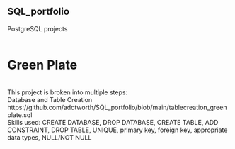 ## SQL_portfolio
PostgreSQL projects
<br>
<br>
# Green Plate
<br>
This project is broken into multiple steps:
<br>
Database and Table Creation
https://github.com/adotworth/SQL_portfolio/blob/main/tablecreation_greenplate.sql
<br>
Skills used: CREATE DATABASE, DROP DATABASE, CREATE TABLE, ADD CONSTRAINT, DROP TABLE, UNIQUE, primary key, foreign key, appropriate data types, NULL/NOT NULL
<br>
<br>
<br>
